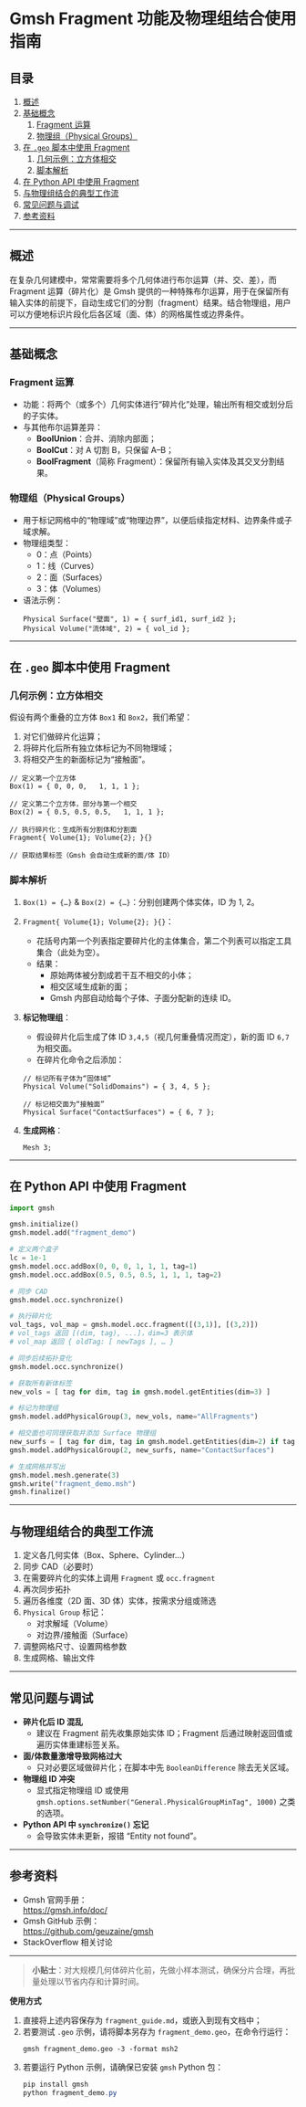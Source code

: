# Gmsh Fragment 功能及物理组结合使用指南

## 目录
1. [概述](#概述)  
2. [基础概念](#基础概念)  
   1. [Fragment 运算](#fragment-运算)  
   2. [物理组（Physical Groups）](#物理组physical-groups)  
3. [在 `.geo` 脚本中使用 Fragment](#在-geo-脚本中使用-fragment)  
   1. [几何示例：立方体相交](#几何示例立方体相交)  
   2. [脚本解析](#脚本解析)  
4. [在 Python API 中使用 Fragment](#在-python-api-中使用-fragment)  
5. [与物理组结合的典型工作流](#与物理组结合的典型工作流)  
6. [常见问题与调试](#常见问题与调试)  
7. [参考资料](#参考资料)  

---

## 概述

在复杂几何建模中，常常需要将多个几何体进行布尔运算（并、交、差），而 Fragment 运算（碎片化）是 Gmsh 提供的一种特殊布尔运算，用于在保留所有输入实体的前提下，自动生成它们的分割（fragment）结果。结合物理组，用户可以方便地标识片段化后各区域（面、体）的网格属性或边界条件。

---

## 基础概念

### Fragment 运算

- 功能：将两个（或多个）几何实体进行“碎片化”处理，输出所有相交或划分后的子实体。  
- 与其他布尔运算差异：
  - **BoolUnion**：合并、消除内部面；  
  - **BoolCut**：对 A 切割 B，只保留 A–B；  
  - **BoolFragment**（简称 Fragment）：保留所有输入实体及其交叉分割结果。

### 物理组（Physical Groups）

- 用于标记网格中的“物理域”或“物理边界”，以便后续指定材料、边界条件或子域求解。  
- 物理组类型：  
  - 0：点（Points）  
  - 1：线（Curves）  
  - 2：面（Surfaces）  
  - 3：体（Volumes）  
- 语法示例：
  ```geo
  Physical Surface("壁面", 1) = { surf_id1, surf_id2 };
  Physical Volume("流体域", 2) = { vol_id };
  ```

---

## 在 `.geo` 脚本中使用 Fragment

### 几何示例：立方体相交

假设有两个重叠的立方体 `Box1` 和 `Box2`，我们希望：
1. 对它们做碎片化运算；  
2. 将碎片化后所有独立体标记为不同物理域；  
3. 将相交产生的新面标记为“接触面”。

```geo
// 定义第一个立方体
Box(1) = { 0, 0, 0,   1, 1, 1 };

// 定义第二个立方体，部分与第一个相交
Box(2) = { 0.5, 0.5, 0.5,   1, 1, 1 };

// 执行碎片化：生成所有分割体和分割面
Fragment{ Volume{1}; Volume{2}; }{}

// 获取结果标签（Gmsh 会自动生成新的面/体 ID）
```

### 脚本解析

1. `Box(1) = {…}` & `Box(2) = {…}`：分别创建两个体实体，ID 为 1, 2。  
2. `Fragment{ Volume{1}; Volume{2}; }{}`：  
   - 花括号内第一个列表指定要碎片化的主体集合，第二个列表可以指定工具集合（此处为空）。  
   - 结果：  
     - 原始两体被分割成若干互不相交的小体；  
     - 相交区域生成新的面；  
     - Gmsh 内部自动给每个子体、子面分配新的连续 ID。  

3. **标记物理组**：  
   - 假设碎片化后生成了体 ID `3,4,5`（视几何重叠情况而定），新的面 ID `6,7` 为相交面。  
   - 在碎片化命令之后添加：
   ```geo
   // 标记所有子体为“固体域”
   Physical Volume("SolidDomains") = { 3, 4, 5 };

   // 标记相交面为“接触面”
   Physical Surface("ContactSurfaces") = { 6, 7 };
   ```

4. **生成网格**：
   ```geo
   Mesh 3;
   ```

---

## 在 Python API 中使用 Fragment

```python
import gmsh

gmsh.initialize()
gmsh.model.add("fragment_demo")

# 定义两个盒子
lc = 1e-1
gmsh.model.occ.addBox(0, 0, 0, 1, 1, 1, tag=1)
gmsh.model.occ.addBox(0.5, 0.5, 0.5, 1, 1, 1, tag=2)

# 同步 CAD
gmsh.model.occ.synchronize()

# 执行碎片化
vol_tags, vol_map = gmsh.model.occ.fragment([(3,1)], [(3,2)])
# vol_tags 返回 [(dim, tag), ...]，dim=3 表示体
# vol_map 返回 { oldTag: [ newTags ], … }

# 同步后续拓扑变化
gmsh.model.occ.synchronize()

# 获取所有新体标签
new_vols = [ tag for dim, tag in gmsh.model.getEntities(dim=3) ]

# 标记为物理组
gmsh.model.addPhysicalGroup(3, new_vols, name="AllFragments")

# 相交面也可同理获取并添加 Surface 物理组
new_surfs = [ tag for dim, tag in gmsh.model.getEntities(dim=2) if tag not in original_surfs ]
gmsh.model.addPhysicalGroup(2, new_surfs, name="ContactSurfaces")

# 生成网格并写出
gmsh.model.mesh.generate(3)
gmsh.write("fragment_demo.msh")
gmsh.finalize()
```

---

## 与物理组结合的典型工作流

1. 定义各几何实体（Box、Sphere、Cylinder…）  
2. 同步 CAD（必要时）  
3. 在需要碎片化的实体上调用 `Fragment` 或 `occ.fragment`  
4. 再次同步拓扑  
5. 遍历各维度（2D 面、3D 体）实体，按需求分组或筛选  
6. `Physical Group` 标记：  
   - 对求解域（Volume）  
   - 对边界/接触面（Surface）  
7. 调整网格尺寸、设置网格参数  
8. 生成网格、输出文件  

---

## 常见问题与调试

- **碎片化后 ID 混乱**  
  - 建议在 Fragment 前先收集原始实体 ID；Fragment 后通过映射返回值或遍历实体重建标签关系。  
- **面/体数量激增导致网格过大**  
  - 只对必要区域做碎片化；在脚本中先 `BooleanDifference` 除去无关区域。  
- **物理组 ID 冲突**  
  - 显式指定物理组 ID 或使用 `gmsh.options.setNumber("General.PhysicalGroupMinTag", 1000)` 之类的选项。  
- **Python API 中 `synchronize()` 忘记**  
  - 会导致实体未更新，报错 “Entity not found”。  

---

## 参考资料

- Gmsh 官网手册：  
  https://gmsh.info/doc/  
- Gmsh GitHub 示例：  
  https://github.com/geuzaine/gmsh  
- StackOverflow 相关讨论  

---

> **小贴士**：对大规模几何体碎片化前，先做小样本测试，确保分片合理，再批量处理以节省内存和计算时间。  

**使用方式**  
1. 直接将上述内容保存为 `fragment_guide.md`，或嵌入到现有文档中；  
2. 若要测试 `.geo` 示例，请将脚本另存为 `fragment_demo.geo`，在命令行运行：
   ```
   gmsh fragment_demo.geo -3 -format msh2
   ```
3. 若要运行 Python 示例，请确保已安装 `gmsh` Python 包：
   ```powershell
   pip install gmsh
   python fragment_demo.py
   ```